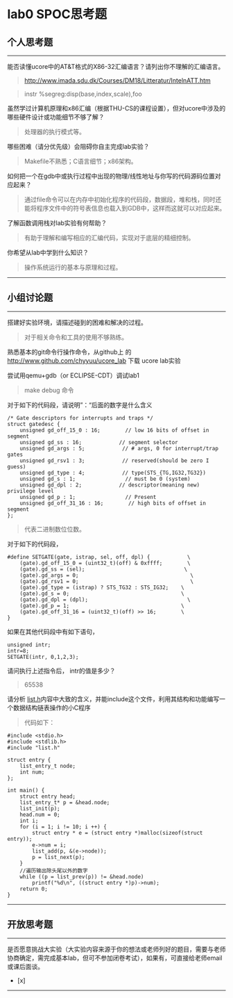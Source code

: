 # lab0 SPOC思考题

## 个人思考题

---

能否读懂ucore中的AT&T格式的X86-32汇编语言？请列出你不理解的汇编语言。

>  http://www.imada.sdu.dk/Courses/DM18/Litteratur/IntelnATT.htm

>   instr   %segreg:disp(base,index,scale),foo

虽然学过计算机原理和x86汇编（根据THU-CS的课程设置），但对ucore中涉及的哪些硬件设计或功能细节不够了解？

>   处理器的执行模式等。


哪些困难（请分优先级）会阻碍你自主完成lab实验？

>   Makefile不熟悉；C语言细节；x86架构。

如何把一个在gdb中或执行过程中出现的物理/线性地址与你写的代码源码位置对应起来？

>   通过file命令可以在内存中初始化程序的代码段，数据段，堆和栈，同时还能将程序文件中的符号表信息也载入到GDB中，这样而这就可以对应起来。

了解函数调用栈对lab实验有何帮助？

>   有助于理解和编写相应的汇编代码，实现对于底层的精细控制。

你希望从lab中学到什么知识？

>   操作系统运行的基本与原理和过程。

---

## 小组讨论题

---

搭建好实验环境，请描述碰到的困难和解决的过程。

>   对于相关命令和工具的使用不够熟练。

熟悉基本的git命令行操作命令，从github上
的 http://www.github.com/chyyuu/ucore_lab 下载
ucore lab实验

> 

尝试用qemu+gdb（or ECLIPSE-CDT）调试lab1

>   make debug 命令

对于如下的代码段，请说明”：“后面的数字是什么含义
```
/* Gate descriptors for interrupts and traps */
struct gatedesc {
    unsigned gd_off_15_0 : 16;        // low 16 bits of offset in segment
    unsigned gd_ss : 16;            // segment selector
    unsigned gd_args : 5;            // # args, 0 for interrupt/trap gates
    unsigned gd_rsv1 : 3;            // reserved(should be zero I guess)
    unsigned gd_type : 4;            // type(STS_{TG,IG32,TG32})
    unsigned gd_s : 1;                // must be 0 (system)
    unsigned gd_dpl : 2;            // descriptor(meaning new) privilege level
    unsigned gd_p : 1;                // Present
    unsigned gd_off_31_16 : 16;        // high bits of offset in segment
};
```


>   代表二进制数位位数。

对于如下的代码段，
```
#define SETGATE(gate, istrap, sel, off, dpl) {            \
    (gate).gd_off_15_0 = (uint32_t)(off) & 0xffff;        \
    (gate).gd_ss = (sel);                                \
    (gate).gd_args = 0;                                    \
    (gate).gd_rsv1 = 0;                                    \
    (gate).gd_type = (istrap) ? STS_TG32 : STS_IG32;    \
    (gate).gd_s = 0;                                    \
    (gate).gd_dpl = (dpl);                                \
    (gate).gd_p = 1;                                    \
    (gate).gd_off_31_16 = (uint32_t)(off) >> 16;        \
}
```

如果在其他代码段中有如下语句，
```
unsigned intr;
intr=8;
SETGATE(intr, 0,1,2,3);
```
请问执行上述指令后， intr的值是多少？

>   65538

请分析 [list.h](https://github.com/chyyuu/ucore_lab/blob/master/labcodes/lab2/libs/list.h)内容中大致的含义，并能include这个文件，利用其结构和功能编写一个数据结构链表操作的小C程序

>   代码如下：

```
#include <stdio.h>
#include <stdlib.h>
#include "list.h"

struct entry {
	list_entry_t node;
	int num;	
};

int main() {
	struct entry head;
	list_entry_t* p = &head.node;
	list_init(p);
	head.num = 0;
	int i;
	for (i = 1; i != 10; i ++) {
		struct entry * e = (struct entry *)malloc(sizeof(struct entry));
		e->num = i;
		list_add(p, &(e->node));
		p = list_next(p);
	}
	//遍历输出除头尾以外的数字
	while ((p = list_prev(p)) != &head.node)
		printf("%d\n", ((struct entry *)p)->num);
	return 0;
}
```

---

## 开放思考题

---

是否愿意挑战大实验（大实验内容来源于你的想法或老师列好的题目，需要与老师协商确定，需完成基本lab，但可不参加闭卷考试），如果有，可直接给老师email或课后面谈。
- [x]  

>  

---
